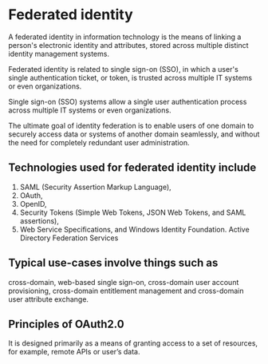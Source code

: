 # Federated identity

A federated identity in information technology is the means of linking a person's electronic identity and attributes, stored across multiple distinct identity management systems.

Federated identity is related to single sign-on (SSO), in which a user's single authentication ticket, or token, is trusted across multiple IT systems or even organizations.

Single sign-on (SSO) systems allow a single user authentication process across multiple IT systems or even organizations. 

The ultimate goal of identity federation is to enable users of one domain to securely access data or systems of another domain seamlessly, and without the need for completely redundant user administration.

## Technologies used for federated identity include 
1. SAML (Security Assertion Markup Language), 
2. OAuth, 
3. OpenID, 
4. Security Tokens (Simple Web Tokens, JSON Web Tokens, and SAML assertions),
5. Web Service Specifications, 
 and Windows Identity Foundation.
 Active Directory Federation Services
 
 
 ## Typical use-cases involve things such as 
 cross-domain,
 web-based single sign-on, 
 cross-domain user account provisioning,
 cross-domain entitlement management 
 and cross-domain user attribute exchange.
 
## Principles of OAuth2.0
 It is designed primarily as a means of granting access to a set of resources, for example, remote APIs or user’s data.
 
